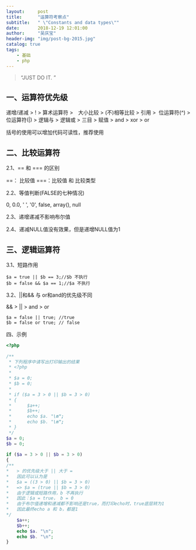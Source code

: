 ```yaml
---
layout:     post
title:      "运算符考察点"
subtitle:   " \"Constants and data types\""
date:       2018-12-19 12:01:00
author:     "吴庆宝"
header-img: "img/post-bg-2015.jpg"
catalog: true
tags:
    - 基础
    - php
---
```


> “JUST DO IT. ”

## 一、运算符优先级

递增/递减 > ! > 算术运算符 >　大小比较 > (不)相等比较 > 引用 > 
位运算符(^) > 位运算符(|) > 逻辑与 > 逻辑或 > 三目 > 赋值 > and > xor > or

括号的使用可以增加代码可读性，推荐使用

## 二、比较运算符

2.1、== 和 === 的区别

==： 比较值
===：比较值 和 比较类型

2.2、等值判断(FALSE的七种情况)

0, 0.0, ' ', '0', false, array(), null

2.3、递增递减不影响布尔值

2.4、递减NULL值没有效果，但是递增NULL值为1

## 三、逻辑运算符

3.1、短路作用
```
$a = true || $b == 3;//$b 不执行
$b = false && $a == 1;//$a 不执行
```

3.2、||和&& 与 or和and的优先级不同

&& > || > and > or

```
$a = false || true; //true
$b = false or true; // false
```

四、示例

```php
<?php
 
/**
 * 下列程序中请写出打印输出的结果
 * <?php
 *
 * $a = 0;
 * $b = 0;
 *
 * if ($a = 3 > 0 || $b = 3 > 0) 
 * {
 *      $a++;
 *      $b++;
 *      echo $a. "\n";
 *      echo $b. "\n";
 * }
 */
$a = 0;
$b = 0;
 
if ($a = 3 > 0 || $b = 3 > 0) 
{
/**
*	> 的优先级大于 || 大于 =
*	因此可以认为是
*	$a = ((3 > 0) || $b = 3 > 0)
*	=> $a = (true || $b = 3 > 0)
*	由于逻辑或短路作用，b 不再执行
*	因此：$a = true， b = 0
*	由于布尔值递增和递减都不影响还是true，而打印echo时，true底层转为1
*	因此最终echo a 和 b，都是1
*/
    $a++;
    $b++;
    echo $a. "\n";
    echo $b. "\n";
}

```
